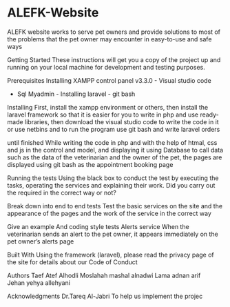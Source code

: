 # ALEFK-Website
ALEFK website works to serve pet owners and provide solutions to most of the problems
that the pet owner may encounter in easy-to-use and safe ways 

Getting Started
These instructions will get you a copy of the project up and running 
on your local machine for development and testing purposes. 

Prerequisites
Installing XAMPP control panel v3.3.0 - Visual studio code 
- Sql Myadmin - Installing laravel - git bash



Installing
First, install the xampp environment or others, then install the laravel framework so that it is easier
for you to write in php and use ready-made libraries, then download the visual studio code to write the 
code in it or use netbins and to run the program use git bash and write laravel orders 

until finished
While writing the code in php and with the help of htmal, css and js in the control and model, 
and displaying it using Database to call data such as the data of the veterinarian and the owner of the pet, 
the pages are displayed using git bash as the appointment booking page


Running the tests
Using the black box to conduct the test by executing the tasks, operating the services and explaining their work.
Did you carry out the required in the correct way or not?


Break down into end to end tests
Test the basic services on the site and the appearance of the pages and the work of the service in the correct way


Give an example
And coding style tests
Alerts service When the veterinarian sends an alert to the pet owner, it appears immediately on the pet owner’s alerts page


Built With
Using the framework (laravel), please read the privacy page of the site for details about our Code of Conduct


Authors
Taef Atef Alhodli
Moslahah mashal alnadwi
Lama adnan arif    
Jehan yehya allehyani



Acknowledgments
  Dr.Tareq Al-Jabri
To help us implement the projec



